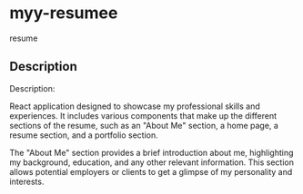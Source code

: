 # myy-resumee
resume

## Description

Description: 

React application designed to showcase my professional skills and experiences. It includes various components that make up the different sections of the resume, such as an "About Me" section, a home page, a resume section, and a portfolio section.

The "About Me" section provides a brief introduction about me, highlighting my background, education, and any other relevant information. This section allows potential employers or clients to get a glimpse of my personality and interests.

